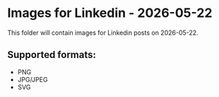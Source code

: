 # Images for Linkedin - 2026-05-22

This folder will contain images for Linkedin posts on 2026-05-22.

## Supported formats:
- PNG
- JPG/JPEG
- SVG
